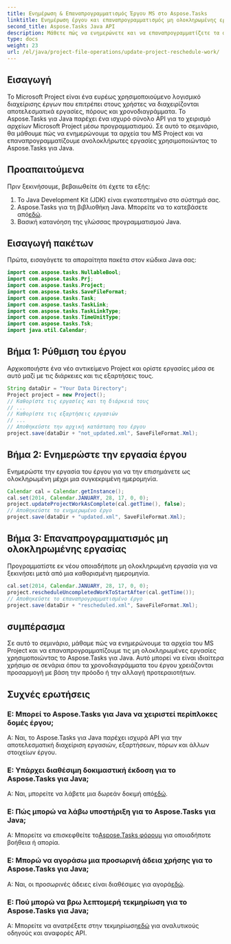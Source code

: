 ```yaml
---
title: Ενημέρωση & Επαναπρογραμματισμός Έργου MS στο Aspose.Tasks
linktitle: Ενημέρωση έργου και επαναπρογραμματισμός μη ολοκληρωμένης εργασίας στο Aspose.Tasks
second_title: Aspose.Tasks Java API
description: Μάθετε πώς να ενημερώνετε και να επαναπρογραμματίζετε τα αρχεία MS Project μέσω προγραμματισμού χρησιμοποιώντας το Aspose.Tasks για Java.
type: docs
weight: 23
url: /el/java/project-file-operations/update-project-reschedule-work/
---
```

## Εισαγωγή
Το Microsoft Project είναι ένα ευρέως χρησιμοποιούμενο λογισμικό διαχείρισης έργων που επιτρέπει στους χρήστες να διαχειρίζονται αποτελεσματικά εργασίες, πόρους και χρονοδιαγράμματα. Το Aspose.Tasks για Java παρέχει ένα ισχυρό σύνολο API για το χειρισμό αρχείων Microsoft Project μέσω προγραμματισμού. Σε αυτό το σεμινάριο, θα μάθουμε πώς να ενημερώνουμε τα αρχεία του MS Project και να επαναπρογραμματίζουμε ανολοκλήρωτες εργασίες χρησιμοποιώντας το Aspose.Tasks για Java.
## Προαπαιτούμενα
Πριν ξεκινήσουμε, βεβαιωθείτε ότι έχετε τα εξής:
1. Το Java Development Kit (JDK) είναι εγκατεστημένο στο σύστημά σας.
2.  Aspose.Tasks για τη βιβλιοθήκη Java. Μπορείτε να το κατεβάσετε από[εδώ](https://releases.aspose.com/tasks/java/).
3. Βασική κατανόηση της γλώσσας προγραμματισμού Java.

## Εισαγωγή πακέτων
Πρώτα, εισαγάγετε τα απαραίτητα πακέτα στον κώδικα Java σας:
```java
import com.aspose.tasks.NullableBool;
import com.aspose.tasks.Prj;
import com.aspose.tasks.Project;
import com.aspose.tasks.SaveFileFormat;
import com.aspose.tasks.Task;
import com.aspose.tasks.TaskLink;
import com.aspose.tasks.TaskLinkType;
import com.aspose.tasks.TimeUnitType;
import com.aspose.tasks.Tsk;
import java.util.Calendar;
```
## Βήμα 1: Ρύθμιση του έργου
Αρχικοποιήστε ένα νέο αντικείμενο Project και ορίστε εργασίες μέσα σε αυτό μαζί με τις διάρκειες και τις εξαρτήσεις τους.
```java
String dataDir = "Your Data Directory";
Project project = new Project();
// Καθορίστε τις εργασίες και τη διάρκειά τους
// ...
// Καθορίστε τις εξαρτήσεις εργασιών
// ...
// Αποθηκεύστε την αρχική κατάσταση του έργου
project.save(dataDir + "not_updated.xml", SaveFileFormat.Xml);
```
## Βήμα 2: Ενημερώστε την εργασία έργου
Ενημερώστε την εργασία του έργου για να την επισημάνετε ως ολοκληρωμένη μέχρι μια συγκεκριμένη ημερομηνία.
```java
Calendar cal = Calendar.getInstance();
cal.set(2014, Calendar.JANUARY, 28, 17, 0, 0);
project.updateProjectWorkAsComplete(cal.getTime(), false);
// Αποθηκεύστε το ενημερωμένο έργο
project.save(dataDir + "updated.xml", SaveFileFormat.Xml);
```
## Βήμα 3: Επαναπρογραμματισμός μη ολοκληρωμένης εργασίας
Προγραμματίστε εκ νέου οποιαδήποτε μη ολοκληρωμένη εργασία για να ξεκινήσει μετά από μια καθορισμένη ημερομηνία.
```java
cal.set(2014, Calendar.JANUARY, 28, 17, 0, 0);
project.rescheduleUncompletedWorkToStartAfter(cal.getTime());
// Αποθηκεύστε το επαναπρογραμματισμένο έργο
project.save(dataDir + "rescheduled.xml", SaveFileFormat.Xml);
```

## συμπέρασμα
Σε αυτό το σεμινάριο, μάθαμε πώς να ενημερώνουμε τα αρχεία του MS Project και να επαναπρογραμματίζουμε τις μη ολοκληρωμένες εργασίες χρησιμοποιώντας το Aspose.Tasks για Java. Αυτό μπορεί να είναι ιδιαίτερα χρήσιμο σε σενάρια όπου τα χρονοδιαγράμματα του έργου χρειάζονται προσαρμογή με βάση την πρόοδο ή την αλλαγή προτεραιοτήτων.

## Συχνές ερωτήσεις
### Ε: Μπορεί το Aspose.Tasks για Java να χειριστεί περίπλοκες δομές έργου;
Α: Ναι, το Aspose.Tasks για Java παρέχει ισχυρά API για την αποτελεσματική διαχείριση εργασιών, εξαρτήσεων, πόρων και άλλων στοιχείων έργου.
### Ε: Υπάρχει διαθέσιμη δοκιμαστική έκδοση για το Aspose.Tasks για Java;
 Α: Ναι, μπορείτε να λάβετε μια δωρεάν δοκιμή από[εδώ](https://releases.aspose.com/).
### Ε: Πώς μπορώ να λάβω υποστήριξη για το Aspose.Tasks για Java;
 Α: Μπορείτε να επισκεφθείτε το[Aspose.Tasks φόρουμ](https://forum.aspose.com/c/tasks/15) για οποιαδήποτε βοήθεια ή απορία.
### Ε: Μπορώ να αγοράσω μια προσωρινή άδεια χρήσης για το Aspose.Tasks για Java;
 Α: Ναι, οι προσωρινές άδειες είναι διαθέσιμες για αγορά[εδώ](https://purchase.aspose.com/temporary-license/).
### Ε: Πού μπορώ να βρω λεπτομερή τεκμηρίωση για το Aspose.Tasks για Java;
 Α: Μπορείτε να ανατρέξετε στην τεκμηρίωση[εδώ](https://reference.aspose.com/tasks/java/) για αναλυτικούς οδηγούς και αναφορές API.